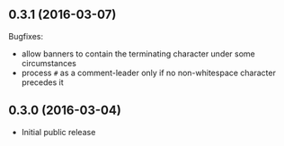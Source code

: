 ## 0.3.1 (2016-03-07)

Bugfixes:

- allow banners to contain the terminating character under some circumstances
- process `#` as a comment-leader only if no non-whitespace character precedes it

## 0.3.0 (2016-03-04)

- Initial public release
